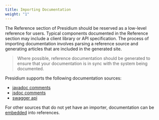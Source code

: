 ```yaml
---
title: Importing Documentation
weight: "1"
---
```


The Reference section of Presidium should be reserved as a low-level reference for users.
Typical components documented in the Reference section may include a client library or API specification.
The process of importing documentation involves parsing a reference source and generating articles that are included in the generated site.

>Where possible, reference documentation should be generated to ensure that your documentation is in sync with the
system being documented.

Presidium supports the following documentation sources:
- [javadoc comments](#javadoc)
- [jsdoc comments](#jsdoc)
- [swagger api](#swagger)

For other sources that do not yet have an importer, documentation can be [embedded](#embed) into references.
